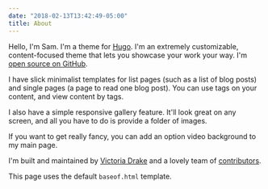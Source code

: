 ```yaml
---
date: "2018-02-13T13:42:49-05:00"
title: About
---
```


Hello, I'm Sam. I'm a theme for [Hugo](https://gohugo.io/). I'm an extremely customizable, content-focused theme that lets you showcase your work your way. I'm [open source on GitHub](https://github.com/victoriadrake/hugo-theme-sam/).

I have slick minimalist templates for list pages (such as a list of blog posts) and single pages (a page to read one blog post). You can use tags on your content, and view content by tags.

I also have a simple responsive gallery feature. It'll look great on any screen, and all you have to do is provide a folder of images.

If you want to get really fancy, you can add an option video background to my main page.

I'm built and maintained by [Victoria Drake](https://victoria.dev) and a lovely team of [contributors](https://github.com/victoriadrake/hugo-theme-sam/graphs/contributors).

This page uses the default `baseof.html` template.
